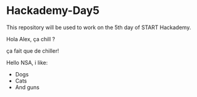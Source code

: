 
# Hackademy-Day5
This repository will be used to work on the 5th day of START Hackademy.


Hola Alex, ça chill ?

ça fait que de chiller!

Hello NSA, i like:
- Dogs
- Cats
- And guns
